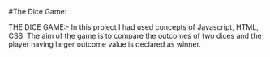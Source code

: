 #The Dice Game:

THE DICE GAME:-
In this project I had used concepts of Javascript, HTML, CSS.
The aim of the game is to compare the outcomes of two dices and the player having larger outcome value is declared as winner.
